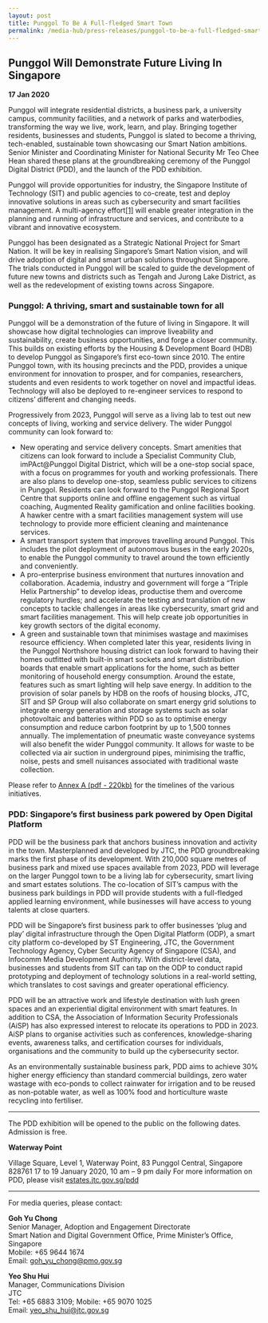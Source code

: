 ```yaml
---
layout: post
title: Punggol To Be A Full-fledged Smart Town
permalink: /media-hub/press-releases/punggol-to-be-a-full-fledged-smart-town
---
```

## Punggol Will Demonstrate Future Living In Singapore

**17 Jan 2020**

Punggol will integrate residential districts, a business park, a university campus, community facilities, and a network of parks and waterbodies, transforming the way we live, work, learn, and play. Bringing together residents, businesses and students, Punggol is slated to become a thriving, tech-enabled, sustainable town showcasing our Smart Nation ambitions. Senior Minister and Coordinating Minister for National Security Mr Teo Chee Hean shared these plans at the groundbreaking ceremony of the Punggol Digital District (PDD), and the launch of the PDD exhibition.

Punggol will provide opportunities for industry, the Singapore Institute of Technology (SIT) and public agencies to co-create, test and deploy innovative solutions in areas such as cybersecurity and smart facilities management. A multi-agency effort[[1]](file:///C:/Users/Goh%20Yu%20Chong/Downloads/Press%20release%20-%20Punggol%20town_Final_16%20Jan.docx#_ftn1)  will enable greater integration in the planning and running of infrastructure and services, and contribute to a vibrant and innovative ecosystem.

Punggol has been designated as a Strategic National Project for Smart Nation. It will be key in realising Singapore’s Smart Nation vision, and will drive adoption of digital and smart urban solutions throughout Singapore. The trials conducted in Punggol will be scaled to guide the development of future new towns and districts such as Tengah and Jurong Lake District, as well as the redevelopment of existing towns across Singapore.

### Punggol: A thriving, smart and sustainable town for all

Punggol will be a demonstration of the future of living in Singapore. It will showcase how digital technologies can improve liveability and sustainability, create business opportunities, and forge a closer community. This builds on existing efforts by the Housing &amp; Development Board (HDB) to develop Punggol as Singapore’s first eco-town since 2010. The entire Punggol town, with its housing precincts and the PDD, provides a unique environment for innovation to prosper, and for companies, researchers, students and even residents to work together on novel and impactful ideas. Technology will also be deployed to re-engineer services to respond to citizens’ different and changing needs.

Progressively from 2023, Punggol will serve as a living lab to test out new concepts of living, working and service delivery. The wider Punggol community can look forward to:

  * New operating and service delivery concepts. Smart amenities that citizens can look forward to include a Specialist Community Club, imPAct@Punggol Digital District, which will be a one-stop social space, with a focus on programmes for youth and working professionals. There are also plans to develop one-stop, seamless public services to citizens in Punggol. Residents can look forward to the Punggol Regional Sport Centre that supports online and offline engagement such as virtual coaching, Augmented Reality gamification and online facilities booking. A hawker centre with a smart facilities management system will use technology to provide more efficient cleaning and maintenance services.
  * A smart transport system that improves travelling around Punggol. This includes the pilot deployment of autonomous buses in the early 2020s, to enable the Punggol community to travel around the town efficiently and conveniently.
  * A pro-enterprise business environment that nurtures innovation and collaboration. Academia, industry and government will forge a “Triple Helix Partnership” to develop ideas, productise them and overcome regulatory hurdles; and accelerate the testing and translation of new concepts to tackle challenges in areas like cybersecurity, smart grid and smart facilities management. This will help create job opportunities in key growth sectors of the digital economy.
  * A green and sustainable town that minimises wastage and maximises resource efficiency. When completed later this year,  residents living in the Punggol Northshore housing district can look forward to having their homes outfitted with built-in smart sockets and smart distribution boards that enable smart applications for the home, such as better monitoring of household energy consumption. Around the estate, features such as smart lighting will help save energy. In addition to the provision of solar panels by HDB on the roofs of housing blocks, JTC, SIT and SP Group will also collaborate on smart energy grid solutions to integrate energy generation and storage systems such as solar photovoltaic and batteries within PDD so as to optimise energy consumption and reduce carbon footprint by up to 1,500 tonnes annually. The implementation of pneumatic waste conveyance systems will also benefit the wider Punggol community. It allows for waste to be collected via air suction in underground pipes, minimising the traffic, noise, pests and smell nuisances associated with traditional waste collection.

Please refer to  [Annex A (pdf - 220kb)](/files/press-releases/2020/punggol-annex-a.pdf) for the timelines of the various initiatives.

### PDD: Singapore’s first business park powered by Open Digital Platform

PDD will be the business park that anchors business innovation and activity in the town. Masterplanned and developed by JTC, the PDD groundbreaking marks the first phase of its development. With 210,000 square metres of business park and mixed use spaces available from 2023, PDD will leverage on the larger Punggol town to be a living lab for cybersecurity, smart living and smart estates solutions. The co-location of SIT’s campus with the business park buildings in PDD will provide students with a full-fledged applied learning environment, while businesses will have access to young talents at close quarters.

PDD will be Singapore’s first business park to offer businesses ‘plug and play’ digital infrastructure through the Open Digital Platform (ODP), a smart city platform co-developed by ST Engineering, JTC, the Government Technology Agency, Cyber Security Agency of Singapore (CSA), and Infocomm Media Development Authority. With district-level data, businesses and students from SIT can tap on the ODP to conduct rapid prototyping and deployment of technology solutions in a real-world setting, which translates to cost savings and greater operational efficiency.

PDD will be an attractive work and lifestyle destination with lush green spaces and an experiential digital environment with smart features. In addition to CSA, the Association of Information Security Professionals (AiSP) has also expressed interest to relocate its operations to PDD in 2023. AiSP plans to organise activities such as conferences, knowledge-sharing events, awareness talks, and certification courses for individuals, organisations and the community to build up the cybersecurity sector.

As an environmentally sustainable business park, PDD aims to achieve 30% higher energy efficiency than standard commercial buildings, zero water wastage with eco-ponds to collect rainwater for irrigation and to be reused as non-potable water, as well as 100% food and horticulture waste recycling into fertiliser.

---

The PDD exhibition will be opened to the public on the following dates. Admission is free.

**Waterway Point**

Village Square, Level 1, Waterway Point, 83 Punggol Central, Singapore 828761
17 to 19 January 2020, 10 am – 9 pm daily
For more information on PDD, please visit [estates.jtc.gov.sg/pdd](http://estates.jtc.gov.sg/pdd)

---

For media queries, please contact:

**Goh Yu Chong**<br>
Senior Manager, Adoption and Engagement Directorate<br>
Smart Nation and Digital Government Office, Prime Minister’s Office, Singapore<br>
Mobile: +65 9644 1674<br>
Email: [goh_yu_chong@pmo.gov.sg](mailto:goh_yu_chong@pmo.gov.sg)

**Yeo Shu Hui**<br>
Manager, Communications Division<br>
JTC<br>
Tel: +65 6883 3109; Mobile: +65 9070 1025<br>
Email:  [yeo_shu_hui@jtc.gov.sg](mailto:yeo_shu_hui@jtc.gov.sg)